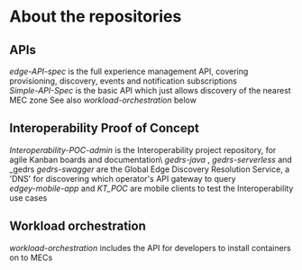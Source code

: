 # About the repositories
## APIs
_edge-API-spec_ is the full experience management API, covering provisioning, discovery, events and notification subscriptions\
_Simple-API-Spec_ is the basic API which just allows discovery of the nearest MEC zone
See also _workload-orchestration_ below

## Interoperability Proof of Concept
_Interoperability-POC-admin_ is the Interoperability project repository, for agile Kanban boards and documentation\ 
_gedrs-java_ , _gedrs-serverless_ and  _gedrs _gedrs-swagger_ are the Global Edge Discovery Resolution Service, a 'DNS' for discovering which operator's API gateway to query\
_edgey-mobile-app_ and _KT_POC_ are mobile clients to test the Interoperability use cases

## Workload orchestration
_workload-orchestration_ includes the API for developers to install containers on to MECs
